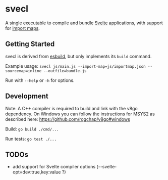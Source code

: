 # svecl

A single executable to compile and bundle [Svelte](https://svelte.dev) applications, with
support for [import maps](https://github.com/wicg/import-maps).

## Getting Started

svecl is derived from [esbuild](https://esbuild.github.io/), but only implements its `build` command.

Example usage:
`svecl js/main.js --import-map=js/importmap.json --sourcemap=inline --outfile=bundle.js`

Run with `--help` or `-h` for options.

## Development

Note: A C++ compiler is required to build and link with the v8go dependency. On Windows you can follow
the instructions for MSYS2 as described here: https://github.com/rogchap/v8go#windows

Build: `go build ./cmd/...`

Run tests: `go test ./...`

## TODOs

- add support for Svelte compiler options (--svelte-opt=dev:true,key:value ?)
